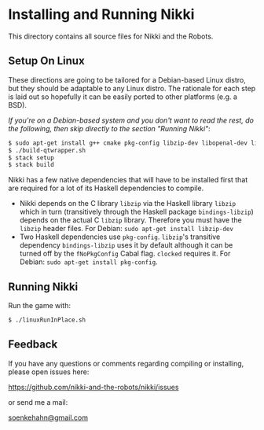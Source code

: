 # Installing and Running Nikki

This directory contains all source files for Nikki and the Robots.

## Setup On Linux

These directions are going to be tailored for a Debian-based Linux distro, but
they should be adaptable to any Linux distro. The rationale for each step is
laid out so hopefully it can be easily ported to other platforms (e.g. a BSD).

_If you're on a Debian-based system and you don't want to read the rest, do the
following, then skip directly to the section "Running Nikki"_:

```bash
$ sudo apt-get install g++ cmake pkg-config libzip-dev libopenal-dev libsndfile1-dev libqt4-dev
$ ./build-qtwrapper.sh
$ stack setup
$ stack build
```

Nikki has a few native dependencies that will have to be installed first that
are required for a lot of its Haskell dependencies to compile.

- Nikki depends on the C library `libzip` via the Haskell library `libzip` which
  in turn (transitively through the Haskell package `bindings-libzip`) depends
  on the actual C `libzip` library. Therefore you must have the `libzip` header
  files. For Debian: `sudo apt-get install libzip-dev`
- Two Haskell dependencies use `pkg-config`. `libzip`'s transitive dependency
  `bindings-libzip` uses it by default although it can be turned off by the
  `fNoPkgConfig` Cabal flag. `clocked` requires it. For Debian:
  `sudo apt-get install pkg-config`.

## Running Nikki

Run the game with:

```bash
$ ./linuxRunInPlace.sh
```

## Feedback

If you have any questions or comments regarding compiling or installing, please
open issues here:

https://github.com/nikki-and-the-robots/nikki/issues

or send me a mail:

soenkehahn@gmail.com
